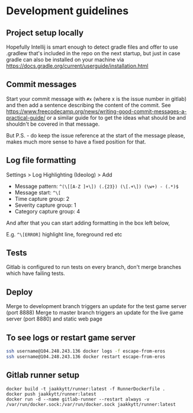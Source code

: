 # Development guidelines

## Project setup locally

Hopefully Intellij is smart enough to detect gradle files and offer to use .gradlew that's included in the repo
on the next startup, but just in case gradle can also be installed on your machine via
https://docs.gradle.org/current/userguide/installation.html

## Commit messages

Start your commit message with `#x` (where x is the issue number in gitlab) and then add a sentence 
describing the content of the commit. See https://www.freecodecamp.org/news/writing-good-commit-messages-a-practical-guide/
or a similar guide for to get the ideas what should be and shouldn't be covered in that message.
 
But P.S. - do keep the issue reference at the start of the message please, makes much more sense to have a fixed position
for that. 

## Log file formatting

Settings > Log Highlighting (Ideolog) > Add

* Message pattern: `^(\[[A-Z ]+\]) (.{23}) (\[.+\]) (\w+) - (.*)$`
* Message start: `^\[`
* Time capture group: 2
* Severity capture group: 1
* Category capture group: 4

And after that you can start adding formatting in the box left below,
 
E.g. `^\[ERROR]` highlight line, foreground red etc

## Tests

Gitlab is configured to run tests on every branch, don't merge branches which have failing tests.

## Deploy

Merge to development branch triggers an update for the test game server (port 8888)
Merge to master branch triggers an update for the live game server (port 8880) and static web page

## To see logs or restart game server

```bash
ssh username@104.248.243.136 docker logs -f escape-from-eros
ssh username@104.248.243.136 docker restart escape-from-eros
```

## Gitlab runner setup

```
docker build -t jaakkytt/runner:latest -f RunnerDockerfile .
docker push jaakkytt/runner:latest
docker run -d --name gitlab-runner --restart always -v /var/run/docker.sock:/var/run/docker.sock jaakkytt/runner:latest
```
